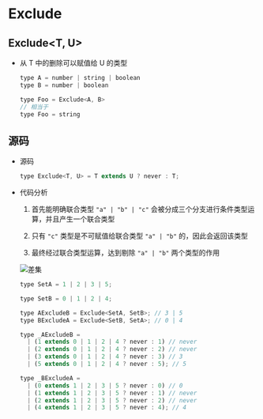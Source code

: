 # Exclude

## Exclude<T, U>

+ 从 T 中的删除可以赋值给 U 的类型

  ```js
  type A = number | string | boolean
  type B = number | boolean

  type Foo = Exclude<A, B>
  // 相当于
  type Foo = string

  ```

## 源码

+ 源码

  ```js
  type Exclude<T, U> = T extends U ? never : T;
  ```

+ 代码分析

  1. 首先能明确联合类型 `"a" | "b" | "c"` 会被分成三个分支进行条件类型运算，并且产生一个联合类型

  2. 只有 `"c"` 类型是不可赋值给联合类型 `"a" | "b"` 的，因此会返回该类型

  3. 最终经过联合类型运算，达到剔除 `"a" | "b"` 两个类型的作用

    ![差集](image/差集.png)

  ```js
  type SetA = 1 | 2 | 3 | 5;

  type SetB = 0 | 1 | 2 | 4;

  type AExcludeB = Exclude<SetA, SetB>; // 3 | 5
  type BExcludeA = Exclude<SetB, SetA>; // 0 | 4

  type _AExcludeB =
    | (1 extends 0 | 1 | 2 | 4 ? never : 1) // never
    | (2 extends 0 | 1 | 2 | 4 ? never : 2) // never
    | (3 extends 0 | 1 | 2 | 4 ? never : 3) // 3
    | (5 extends 0 | 1 | 2 | 4 ? never : 5); // 5

  type _BExcludeA =
    | (0 extends 1 | 2 | 3 | 5 ? never : 0) // 0
    | (1 extends 1 | 2 | 3 | 5 ? never : 1) // never
    | (2 extends 1 | 2 | 3 | 5 ? never : 2) // never
    | (4 extends 1 | 2 | 3 | 5 ? never : 4); // 4
  ```
